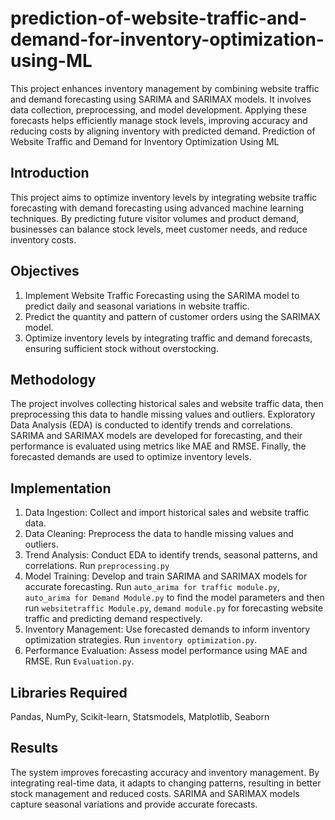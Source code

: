 # prediction-of-website-traffic-and-demand-for-inventory-optimization-using-ML
This project enhances inventory management by combining website traffic and demand forecasting using SARIMA and SARIMAX models. It involves data collection, preprocessing, and model development. Applying these forecasts helps efficiently manage stock levels, improving accuracy and reducing costs by aligning inventory with predicted demand.
Prediction of Website Traffic and Demand for Inventory Optimization Using ML

## Introduction
This project aims to optimize inventory levels by integrating website traffic forecasting with demand forecasting using advanced machine learning techniques. By predicting future visitor volumes and product demand, businesses can balance stock levels, meet customer needs, and reduce inventory costs.

## Objectives
1. Implement Website Traffic Forecasting using the SARIMA model to predict daily and seasonal variations in website traffic.
2. Predict the quantity and pattern of customer orders using the SARIMAX model.
3. Optimize inventory levels by integrating traffic and demand forecasts, ensuring sufficient stock without overstocking.

## Methodology
The project involves collecting historical sales and website traffic data, then preprocessing this data to handle missing values and outliers. Exploratory Data Analysis (EDA) is conducted to identify trends and correlations. SARIMA and SARIMAX models are developed for forecasting, and their performance is evaluated using metrics like MAE and RMSE. Finally, the forecasted demands are used to optimize inventory levels.

## Implementation
1. Data Ingestion: Collect and import historical sales and website traffic data.
2. Data Cleaning: Preprocess the data to handle missing values and outliers.
3. Trend Analysis: Conduct EDA to identify trends, seasonal patterns, and correlations. Run ```preprocessing.py```
4. Model Training: Develop and train SARIMA and SARIMAX models for accurate forecasting. Run ```auto_arima for traffic module.py```, ```auto_arima for Demand Module.py``` to find the model parameters and then run ```websitetraffic Module.py```, ```demand module.py``` for forecasting website traffic and predicting demand respectively.
5. Inventory Management: Use forecasted demands to inform inventory optimization strategies. Run ```inventory optimization.py```.
6. Performance Evaluation: Assess model performance using MAE and RMSE. Run ```Evaluation.py```.

 ## Libraries Required
 Pandas, NumPy, Scikit-learn, Statsmodels, Matplotlib, Seaborn

## Results
The system improves forecasting accuracy and inventory management. By integrating real-time data, it adapts to changing patterns, resulting in better stock management and reduced costs. SARIMA and SARIMAX models capture seasonal variations and provide accurate forecasts.
